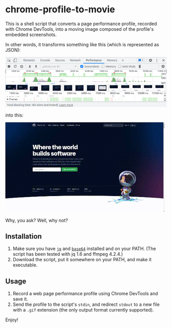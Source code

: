 # chrome-profile-to-movie

This is a shell script that converts a page performance profile, recorded with Chrome DevTools, into a moving image composed of the profile's embedded screenshots.

In other words, it transforms something like this (which is represented as JSON):

![a screenshot of the "Performance" tab in Chrome DevTools with a page performance profile loaded](chrome-devtools-performance-profile.png)

into this:

![a rendering of a section of the GitHub homepage](github-homepage.gif)

Why, you ask? Well, why not?

## Installation

1. Make sure you have [`jq`](https://stedolan.github.io/jq/) and [`base64`](https://www.gnu.org/software/coreutils/manual/html_node/base64-invocation.html) installed and on your PATH. (The script has been tested with jq 1.6 and ffmpeg 4.2.4.)
2. Download the script, put it somewhere on your PATH, and make it executable.

## Usage

1. Record a web page performance profile using Chrome DevTools and save it.
2. Send the profile to the script's `stdin`, and redirect `stdout` to a new file with a `.gif` extension (the only output format currently supported).

Enjoy!
